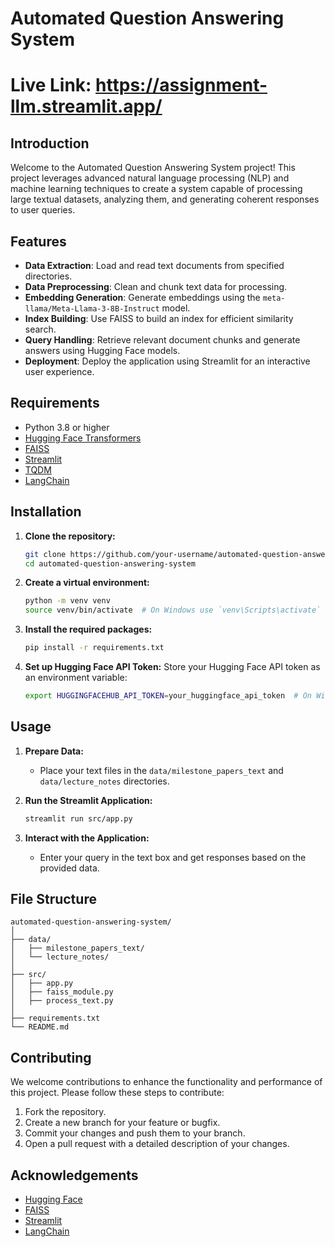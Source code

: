 # Automated Question Answering System
# Live Link: https://assignment-llm.streamlit.app/
## Introduction

Welcome to the Automated Question Answering System project! This project leverages advanced natural language processing (NLP) and machine learning techniques to create a system capable of processing large textual datasets, analyzing them, and generating coherent responses to user queries.

## Features

- **Data Extraction**: Load and read text documents from specified directories.
- **Data Preprocessing**: Clean and chunk text data for processing.
- **Embedding Generation**: Generate embeddings using the `meta-llama/Meta-Llama-3-8B-Instruct` model.
- **Index Building**: Use FAISS to build an index for efficient similarity search.
- **Query Handling**: Retrieve relevant document chunks and generate answers using Hugging Face models.
- **Deployment**: Deploy the application using Streamlit for an interactive user experience.

## Requirements

- Python 3.8 or higher
- [Hugging Face Transformers](https://huggingface.co/transformers)
- [FAISS](https://github.com/facebookresearch/faiss)
- [Streamlit](https://streamlit.io)
- [TQDM](https://tqdm.github.io)
- [LangChain](https://github.com/langchain/langchain)

## Installation

1. **Clone the repository:**
    ```bash
    git clone https://github.com/your-username/automated-question-answering-system.git
    cd automated-question-answering-system
    ```

2. **Create a virtual environment:**
    ```bash
    python -m venv venv
    source venv/bin/activate  # On Windows use `venv\Scripts\activate`
    ```

3. **Install the required packages:**
    ```bash
    pip install -r requirements.txt
    ```

4. **Set up Hugging Face API Token:**
    Store your Hugging Face API token as an environment variable:
    ```bash
    export HUGGINGFACEHUB_API_TOKEN=your_huggingface_api_token  # On Windows use `set HUGGINGFACEHUB_API_TOKEN=your_huggingface_api_token`
    ```

## Usage

1. **Prepare Data:**
    - Place your text files in the `data/milestone_papers_text` and `data/lecture_notes` directories.

2. **Run the Streamlit Application:**
    ```bash
    streamlit run src/app.py
    ```

3. **Interact with the Application:**
    - Enter your query in the text box and get responses based on the provided data.

## File Structure

```
automated-question-answering-system/
│
├── data/
│   ├── milestone_papers_text/
│   └── lecture_notes/
│
├── src/
│   ├── app.py
│   ├── faiss_module.py
│   ├── process_text.py
│
├── requirements.txt
└── README.md
```

## Contributing

We welcome contributions to enhance the functionality and performance of this project. Please follow these steps to contribute:

1. Fork the repository.
2. Create a new branch for your feature or bugfix.
3. Commit your changes and push them to your branch.
4. Open a pull request with a detailed description of your changes.

## Acknowledgements

- [Hugging Face](https://huggingface.co)
- [FAISS](https://github.com/facebookresearch/faiss)
- [Streamlit](https://streamlit.io)
- [LangChain](https://github.com/langchain/langchain)
